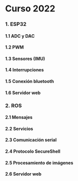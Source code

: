 # Curso 2022

### 1. ESP32
#### 1.1 ADC y DAC
#### 1.2 PWM
#### 1.3 Sensores (IMU)
#### 1.4 Interrupciones
#### 1.5 Conexión bluetooth
#### 1.6 Servidor web
### 2. ROS
#### 2.1 Mensajes
#### 2.2 Servicios
#### 2.3 Comunicación serial
#### 2.4 Protocolo SecureShell
#### 2.5 Procesamiento de imágenes
#### 2.6 Servidor web
